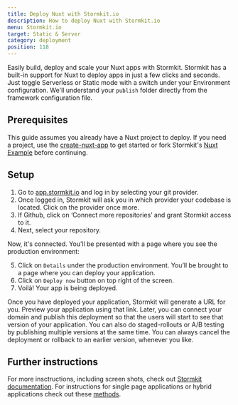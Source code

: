 ```yaml
---
title: Deploy Nuxt with Stormkit.io
description: How to deploy Nuxt with Stormkit.io
menu: Stormkit.io
target: Static & Server
category: deployment
position: 118
---
```



Easily build, deploy and scale your Nuxt apps with Stormkit. Stormkit has a built-in support for Nuxt to deploy apps in just a few clicks and seconds. Just toggle Serverless or Static mode with a switch under your Environment configuration. We'll understand your <code>publish</code> folder directly from the framework configuration file.

## Prerequisites

This guide assumes you already have a Nuxt project to deploy. If you need a project, use the [create-nuxt-app](https://github.com/nuxt/create-nuxt-app) to get started or fork Stormkit's [Nuxt Example](https://github.com/stormkit-dev/hackernews-nuxt) before continuing.

## Setup

1. Go to [app.stormkit.io](https://app.stormkit.io) and log in by selecting your git provider.
2. Once logged in, Stormkit will ask you in which provider your codebase is located. Click on the provider once more.
3. If Github, click on ‘Connect more repositories’ and grant Stormkit access to it.
5. Next, select your repository. 

Now, it's connected. You’ll be presented with a page where you see the production environment:

5. Click on <code>Details</code> under the production environment. You’ll be brought to a page where you can deploy your application. 
6. Click on <code>Deploy now</code> button on top right of the screen. 
7. Voilà! Your app is being deployed.

Once you have deployed your application, Stormkit will generate a URL for you. Preview your application using that link. Later, you can connect your domain and publish this deployment so that the users will start to see that version of your application. You can also do staged-rollouts or A/B testing by publishing multiple versions at the same time. You can always cancel the deployment or rollback to an earlier version, whenever you like.

## Further instructions
For more insctructions, including screen shots, check out [Stormkit documentation](https://www.stormkit.io/docs/deployments/configuration).
For instructions for single page applications or hybrid applications check out these [methods](https://www.stormkit.io/docs/deployments/configuration/nuxt).

